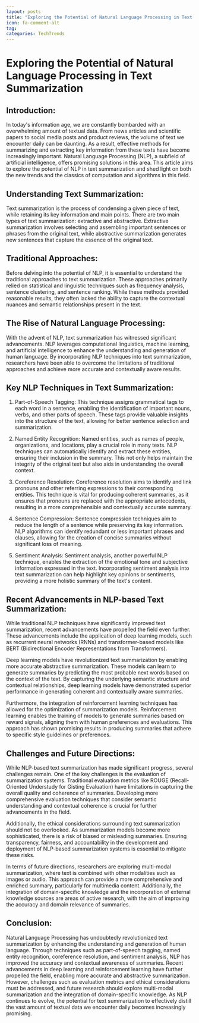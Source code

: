 ```yaml
---
layout: posts
title: "Exploring the Potential of Natural Language Processing in Text Summarization"
icon: fa-comment-alt
tag:      
categories: TechTrends
---
```



# Exploring the Potential of Natural Language Processing in Text Summarization

## Introduction:
In today's information age, we are constantly bombarded with an overwhelming amount of textual data. From news articles and scientific papers to social media posts and product reviews, the volume of text we encounter daily can be daunting. As a result, effective methods for summarizing and extracting key information from these texts have become increasingly important. Natural Language Processing (NLP), a subfield of artificial intelligence, offers promising solutions in this area. This article aims to explore the potential of NLP in text summarization and shed light on both the new trends and the classics of computation and algorithms in this field.

## Understanding Text Summarization:
Text summarization is the process of condensing a given piece of text, while retaining its key information and main points. There are two main types of text summarization: extractive and abstractive. Extractive summarization involves selecting and assembling important sentences or phrases from the original text, while abstractive summarization generates new sentences that capture the essence of the original text.

## Traditional Approaches:
Before delving into the potential of NLP, it is essential to understand the traditional approaches to text summarization. These approaches primarily relied on statistical and linguistic techniques such as frequency analysis, sentence clustering, and sentence ranking. While these methods provided reasonable results, they often lacked the ability to capture the contextual nuances and semantic relationships present in the text.

## The Rise of Natural Language Processing:
With the advent of NLP, text summarization has witnessed significant advancements. NLP leverages computational linguistics, machine learning, and artificial intelligence to enhance the understanding and generation of human language. By incorporating NLP techniques into text summarization, researchers have been able to overcome the limitations of traditional approaches and achieve more accurate and contextually aware results.

## Key NLP Techniques in Text Summarization:
1. Part-of-Speech Tagging: This technique assigns grammatical tags to each word in a sentence, enabling the identification of important nouns, verbs, and other parts of speech. These tags provide valuable insights into the structure of the text, allowing for better sentence selection and summarization.

2. Named Entity Recognition: Named entities, such as names of people, organizations, and locations, play a crucial role in many texts. NLP techniques can automatically identify and extract these entities, ensuring their inclusion in the summary. This not only helps maintain the integrity of the original text but also aids in understanding the overall context.

3. Coreference Resolution: Coreference resolution aims to identify and link pronouns and other referring expressions to their corresponding entities. This technique is vital for producing coherent summaries, as it ensures that pronouns are replaced with the appropriate antecedents, resulting in a more comprehensible and contextually accurate summary.

4. Sentence Compression: Sentence compression techniques aim to reduce the length of a sentence while preserving its key information. NLP algorithms can identify redundant or less important phrases and clauses, allowing for the creation of concise summaries without significant loss of meaning.

5. Sentiment Analysis: Sentiment analysis, another powerful NLP technique, enables the extraction of the emotional tone and subjective information expressed in the text. Incorporating sentiment analysis into text summarization can help highlight key opinions or sentiments, providing a more holistic summary of the text's content.

## Recent Advancements in NLP-based Text Summarization:
While traditional NLP techniques have significantly improved text summarization, recent advancements have propelled the field even further. These advancements include the application of deep learning models, such as recurrent neural networks (RNNs) and transformer-based models like BERT (Bidirectional Encoder Representations from Transformers).

Deep learning models have revolutionized text summarization by enabling more accurate abstractive summarization. These models can learn to generate summaries by predicting the most probable next words based on the context of the text. By capturing the underlying semantic structure and contextual relationships, deep learning models have demonstrated superior performance in generating coherent and contextually aware summaries.

Furthermore, the integration of reinforcement learning techniques has allowed for the optimization of summarization models. Reinforcement learning enables the training of models to generate summaries based on reward signals, aligning them with human preferences and evaluations. This approach has shown promising results in producing summaries that adhere to specific style guidelines or preferences.

## Challenges and Future Directions:
While NLP-based text summarization has made significant progress, several challenges remain. One of the key challenges is the evaluation of summarization systems. Traditional evaluation metrics like ROUGE (Recall-Oriented Understudy for Gisting Evaluation) have limitations in capturing the overall quality and coherence of summaries. Developing more comprehensive evaluation techniques that consider semantic understanding and contextual coherence is crucial for further advancements in the field.

Additionally, the ethical considerations surrounding text summarization should not be overlooked. As summarization models become more sophisticated, there is a risk of biased or misleading summaries. Ensuring transparency, fairness, and accountability in the development and deployment of NLP-based summarization systems is essential to mitigate these risks.

In terms of future directions, researchers are exploring multi-modal summarization, where text is combined with other modalities such as images or audio. This approach can provide a more comprehensive and enriched summary, particularly for multimedia content. Additionally, the integration of domain-specific knowledge and the incorporation of external knowledge sources are areas of active research, with the aim of improving the accuracy and domain relevance of summaries.

## Conclusion:
Natural Language Processing has undoubtedly revolutionized text summarization by enhancing the understanding and generation of human language. Through techniques such as part-of-speech tagging, named entity recognition, coreference resolution, and sentiment analysis, NLP has improved the accuracy and contextual awareness of summaries. Recent advancements in deep learning and reinforcement learning have further propelled the field, enabling more accurate and abstractive summarization. However, challenges such as evaluation metrics and ethical considerations must be addressed, and future research should explore multi-modal summarization and the integration of domain-specific knowledge. As NLP continues to evolve, the potential for text summarization to effectively distill the vast amount of textual data we encounter daily becomes increasingly promising.